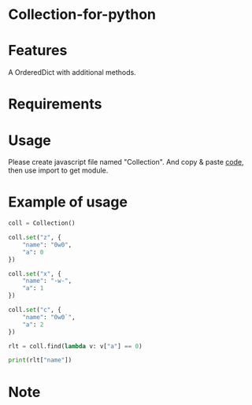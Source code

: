 # Collection-for-python

# Features

A OrderedDict with additional methods.

# Requirements

# Usage

Please create javascript file named "Collection".
And copy &amp; paste [code](https://github.com/PriestessSakuraka/Collection-for-python/blob/main/Collection.py),
then use import to get module.

# Example of usage

```py
coll = Collection()

coll.set("z", {
    "name": "0w0",
    "a": 0
})

coll.set("x", {
    "name": "-w-",
    "a": 1
})

coll.set("c", {
    "name": "0w0`",
    "a": 2
})

rlt = coll.find(lambda v: v["a"] == 0)

print(rlt["name"])
```

# Note
